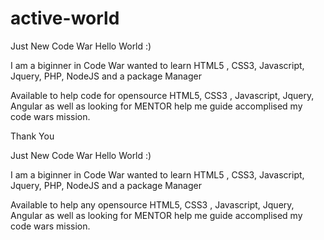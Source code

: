 # active-world
Just New Code War Hello World :)

I am a biginner in Code War wanted to learn HTML5 , CSS3, Javascript, Jquery, PHP, NodeJS and a package Manager

Available to help code for opensource HTML5, CSS3 , Javascript, Jquery, Angular as well as looking for MENTOR help me guide accomplised my code wars mission.

Thank You

Just New Code War
Hello World :)

I am a biginner in Code War wanted to learn HTML5 , CSS3, Javascript, Jquery, PHP, NodeJS and a package Manager

Available to help any opensource HTML5, CSS3 , Javascript, Jquery, Angular as well as looking for MENTOR help me guide accomplised my  code wars mission.

